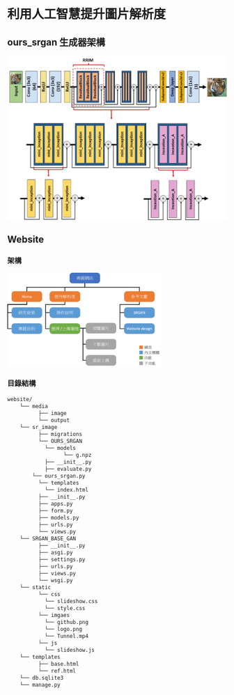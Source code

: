 # 利用人工智慧提升圖片解析度
## ours_srgan 生成器架構
![image](image/G.jpg)
## Website
### 架構
<img src="https://github.com/ZhangYaowen-0107/Ours_Independent-study/blob/main/image/%E7%B6%B2%E9%A0%81%E6%9E%B6%E6%A7%8B%E5%9C%96.png" width="70%"/>

### 目錄結構
```
website/
    └── media
          ├── image
          └── output
    └── sr_image
          ├── migrations
          └── OURS_SRGAN
          	└── models
          	      └── g.npz
          	├── __init__.py
          	├── evaluate.py
		└── ours_srgan.py
          └── templates
          	└── index.html
          ├── __init__.py
          ├── apps.py
          ├── form.py
          ├── models.py
          ├── urls.py
          └── views.py
    └── SRGAN_BASE_GAN
          ├── __init__.py
          ├── asgi.py
          ├── settings.py
          ├── urls.py
          ├── views.py
          └── wsgi.py
    └── static
          └── css
          	└── slideshow.css
          	└── style.css
          └── imgaes
          	└── github.png
          	└── logo.png
          	└── Tunnel.mp4
          └── js
          	└── slideshow.js
    └── templates
          ├── base.html
          └── ref.html
    └── db.sqlite3
    └── manage.py
```
